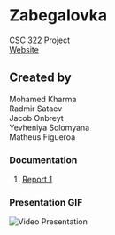# Zabegalovka
CSC 322 Project<br />
[Website](https://liberating-placid-ton.glitch.me)
## Created by
Mohamed Kharma<br />
Radmir Sataev<br />
Jacob Onbreyt<br />
Yevheniya Solomyana<br />
Matheus Figueroa
### Documentation
1.	[Report 1](https://github.com/Zabegalovka/Zabegalovka/blob/main/report%201.pdf)
### Presentation GIF
<img src='presentation.gif' title='Presentation' width='' alt='Video Presentation' />
